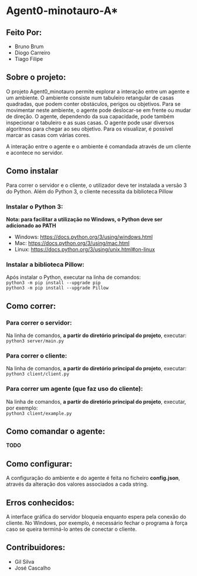 # Agent0-minotauro-A*
## Feito Por:
- Bruno Brum
- Diogo Carreiro
- Tiago Filipe

## Sobre o projeto:
O projeto Agent0_minotauro permite explorar a interação entre um agente e um ambiente.
O ambiente consiste num tabuleiro retangular de casas quadradas, que podem conter obstáculos, perigos ou objetivos. Para se movimentar neste ambiente, o agente pode deslocar-se em frente ou mudar de direção. O agente, dependendo da sua capacidade, pode também inspecionar o tabuleiro e as suas casas.
O agente pode usar diversos algoritmos para chegar ao seu objetivo. Para os visualizar, é possível marcar as casas com várias cores.
  
A interação entre o agente e o ambiente é comandada através de um cliente e acontece no servidor.

## Como instalar
Para correr o servidor e o cliente, o utilizador deve ter instalada a versão 3 do Python. Além do Python 3, o cliente necessita da biblioteca Pillow
  
### Instalar o Python 3:
 
**Nota: para facilitar a utilização no Windows, o Python deve ser adicionado ao PATH**  
- Windows: https://docs.python.org/3/using/windows.html  
- Mac: https://docs.python.org/3/using/mac.html  
- Linux: https://docs.python.org/3/using/unix.html#on-linux  
  
### Instalar a biblioteca Pillow:
  Após instalar o Python, executar na linha de comandos:  
    ```python3 -m pip install --upgrade pip```  
    ```python3 -m pip install --upgrade Pillow```  

## Como correr:
### Para correr o servidor:  
Na linha de comandos, **a partir do diretório principal do projeto**, executar:  
    ```python3 server/main.py```  
  
### Para correr o cliente:  
Na linha de comandos, **a partir do diretório principal do projeto**, executar:  
    ```python3 client/client.py```  

### Para correr um agente (que faz uso do cliente):  
Na linha de comandos, **a partir do diretório principal do projeto**, executar, por exemplo:  
    ```python3 client/example.py```  

## Como comandar o agente:  
**TODO**
  
## Como configurar:  
A configuração do ambiente e do agente é feita no ficheiro **config.json**, através da alteração dos valores associados a cada string.  
  
## Erros conhecidos:  
A interface gráfica do servidor bloqueia enquanto espera pela conexão do cliente. No Windows, por exemplo, é necessário fechar o programa à força caso se queira terminá-lo antes de conectar o cliente.

## Contribuidores:
 - Gil Silva
 - José Cascalho
